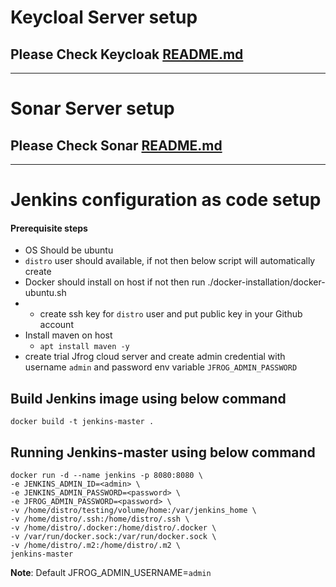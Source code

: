 # Keycloal Server setup
## Please Check Keycloak [README.md](./keycloak-setup/README.md)
---
# Sonar Server setup
## Please Check Sonar [README.md](./sonar-setup/README.md)
---
# Jenkins configuration as code setup

#### Prerequisite steps
* OS Should be ubuntu
* `distro` user should available, if not then below script will automatically create
* Docker should install on host if not then run ./docker-installation/docker-ubuntu.sh
* * create ssh key for `distro` user and put public key in your Github account
* Install maven on host
  * `apt install maven -y`
* create trial Jfrog cloud server and create admin credential with username `admin` and password env variable `JFROG_ADMIN_PASSWORD`

## Build Jenkins image using below command 
`docker build -t jenkins-master .`

## Running Jenkins-master using below command
```
docker run -d --name jenkins -p 8080:8080 \
-e JENKINS_ADMIN_ID=<admin> \
-e JENKINS_ADMIN_PASSWORD=<password> \
-e JFROG_ADMIN_PASSWORD=<password> \
-v /home/distro/testing/volume/home:/var/jenkins_home \
-v /home/distro/.ssh:/home/distro/.ssh \
-v /home/distro/.docker:/home/distro/.docker \
-v /var/run/docker.sock:/var/run/docker.sock \
-v /home/distro/.m2:/home/distro/.m2 \
jenkins-master
```
**Note**: Default JFROG_ADMIN_USERNAME=`admin`  


